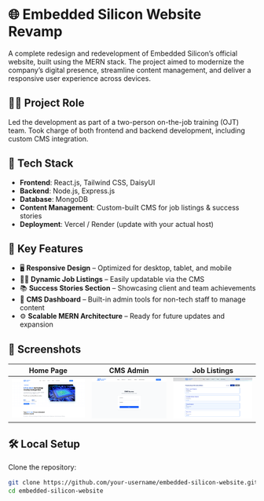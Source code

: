# 🌐 Embedded Silicon Website Revamp

A complete redesign and redevelopment of Embedded Silicon’s official website, built using the MERN stack. The project aimed to modernize the company’s digital presence, streamline content management, and deliver a responsive user experience across devices.

## 🧑‍💻 Project Role

Led the development as part of a two-person on-the-job training (OJT) team. Took charge of both frontend and backend development, including custom CMS integration.

## 🔧 Tech Stack

- **Frontend**: React.js, Tailwind CSS, DaisyUI
- **Backend**: Node.js, Express.js
- **Database**: MongoDB
- **Content Management**: Custom-built CMS for job listings & success stories
- **Deployment**: Vercel / Render (update with your actual host)

## 🚀 Key Features

- 🖥️ **Responsive Design** – Optimized for desktop, tablet, and mobile
- 🧑‍💼 **Dynamic Job Listings** – Easily updatable via the CMS
- 📚 **Success Stories Section** – Showcasing client and team achievements
- 🧠 **CMS Dashboard** – Built-in admin tools for non-tech staff to manage content
- ⚙️ **Scalable MERN Architecture** – Ready for future updates and expansion

## 📸 Screenshots

| Home Page | CMS Admin | Job Listings |
|-----------|------------|---------------|
| ![](./screenshots/main.png) | ![](./screenshots/cms.png) | ![](./screenshots/jobs.png) |

## 🛠️ Local Setup

Clone the repository:

```bash
git clone https://github.com/your-username/embedded-silicon-website.git
cd embedded-silicon-website
